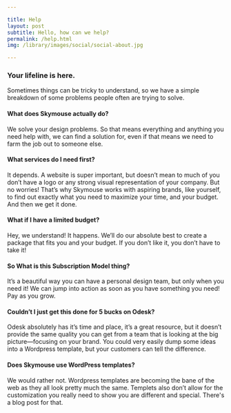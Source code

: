 ```yaml
---

title: Help
layout: post
subtitle: Hello, how can we help?
permalink: /help.html
img: /library/images/social/social-about.jpg

---
```


### Your lifeline is here.
Sometimes things can be tricky to understand, so we have a simple breakdown of some problems people often are trying to solve.

#### What does Skymouse actually do?
We solve your design problems. So that means everything and anything you need help with, we can find a solution for, even if that means we need to farm the job out to someone else.

#### What services do I need first?
It depends. A website is super important, but doesn’t mean to much of you don’t have a logo or any strong visual representation of your company. But no worries! That’s why Skymouse works with aspiring brands, like yourself, to find out exactly what you need to maximize your time, and your budget. And then we get it done.

#### What if I have a limited budget?
Hey, we understand! It happens. We’ll do our absolute best to create a package that fits you and your budget. If you don’t like it, you don’t have to take it!

#### So What is this Subscription Model thing?
It’s a beautiful way you can have a personal design team, but only when you need it! We can jump into action as soon as you have something you need! Pay as you grow.

#### Couldn’t I just get this done for 5 bucks on Odesk?
Odesk absolutely has it’s time and place, it’s a great resource, but it doesn’t provide the same quality you can get from a team that is looking at the big picture—focusing on your brand. You could very easily dump some ideas into a Wordpress template, but your customers can tell the difference.

#### Does Skymouse use WordPress templates?
We would rather not. Wordpress templates are becoming the bane of the web as they all look pretty much the same. Templets also don’t allow for the customization you really need to show you are different and special. There's a blog post for that.

